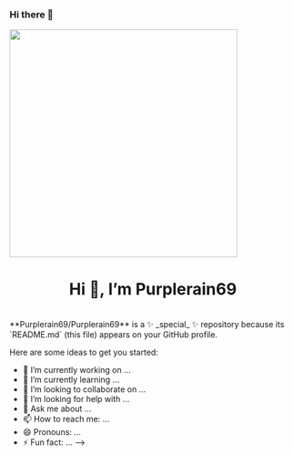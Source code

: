 ### Hi there 👋

<div>
    <img src="https://media.giphy.com/media/26tn33aiTi1jkl6H6/giphy.gif" width="400">
    <h1 align="center">Hi 👋, I’m Purplerain69 </h1>
</div>

<br>
**Purplerain69/Purplerain69** is a ✨ _special_ ✨ repository because its `README.md` (this file) appears on your GitHub profile.

Here are some ideas to get you started:

- 🔭 I’m currently working on ...
- 🌱 I’m currently learning ...
- 👯 I’m looking to collaborate on ...
- 🤔 I’m looking for help with ...
- 💬 Ask me about ...
- 📫 How to reach me: ...
- 😄 Pronouns: ...
- ⚡ Fun fact: ...
-->
